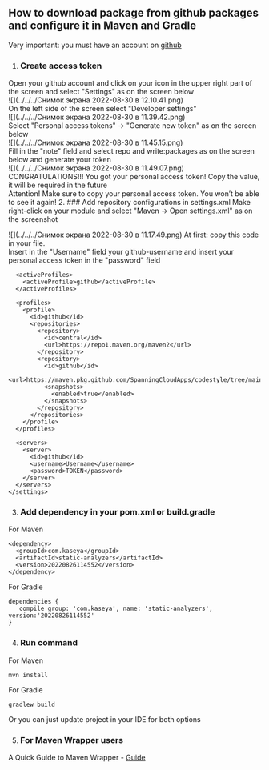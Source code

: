 ## How to download package from github packages and configure it in Maven and Gradle

Very important: you must have an account on [github](https://github.com/)

1. ### Create access token
Open your github account and click on your icon in the upper right part of the screen and select "Settings" as on the screen below  
![](../../../Снимок экрана 2022-08-30 в 12.10.41.png)  
On the left side of the screen select "Developer settings"  
![](../../../Снимок экрана 2022-08-30 в 11.39.42.png)  
Select "Personal access tokens" -> "Generate new token" as on the screen below  
![](../../../Снимок экрана 2022-08-30 в 11.45.15.png)  
Fill in the "note" field and select repo and write:packages as on the screen below and generate your token  
![](../../../Снимок экрана 2022-08-30 в 11.49.07.png)  
CONGRATULATIONS!!! You got your personal access token! Copy the value, it will be required in the future  
Attention! Make sure to copy your personal access token. You won’t be able to see it again!
2. ### Add repository configurations in settings.xml 
Make right-click on your module and select "Maven -> Open settings.xml" as on the screenshot  
 
![](../../../Снимок экрана 2022-08-30 в 11.17.49.png)
At first: copy this code in your file.  
Insert in the "Username" field your github-username and insert your personal access token in the "password" field
  
```
  <activeProfiles>
    <activeProfile>github</activeProfile>
  </activeProfiles>

  <profiles>
    <profile>
      <id>github</id>
      <repositories>
        <repository>
          <id>central</id>
          <url>https://repo1.maven.org/maven2</url>
        </repository>
        <repository>
          <id>github</id>
          <url>https://maven.pkg.github.com/SpanningCloudApps/codestyle/tree/main/java</url>
          <snapshots>
            <enabled>true</enabled>
          </snapshots>
        </repository>
      </repositories>
    </profile>
  </profiles>

  <servers>
    <server>
      <id>github</id>
      <username>Username</username>
      <password>TOKEN</password>
    </server>
  </servers>
</settings>
```
3. ### Add dependency in your pom.xml or build.gradle
For Maven
```
<dependency>
  <groupId>com.kaseya</groupId>
  <artifactId>static-analyzers</artifactId>
  <version>20220826114552</version>
</dependency>
```
For Gradle
```
dependencies {
   compile group: 'com.kaseya', name: 'static-analyzers', version:'20220826114552'
}
```
4. ### Run command 
For Maven
```
mvn install
```
For Gradle
```
gradlew build
```
Or you can just update project in your IDE for both options

5. ### For Maven Wrapper users  
A Quick Guide to Maven Wrapper - [Guide](https://www.baeldung.com/maven-wrapper)